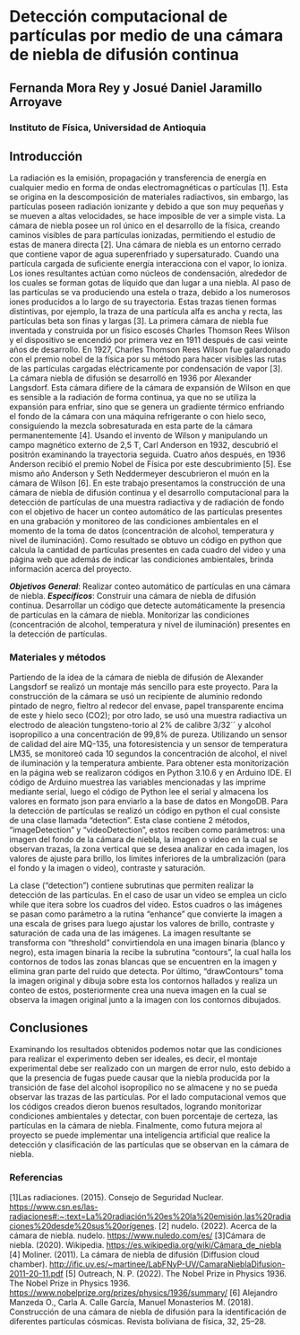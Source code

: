 # Detección computacional de partículas por medio de una cámara de niebla de difusión continua
## Fernanda Mora Rey y Josué Daniel Jaramillo Arroyave
### Instituto de Física, Universidad de Antioquia

## Introducción

La radiación es la emisión, propagación y transferencia de energía en cualquier medio en forma de ondas electromagnéticas o partículas [1]. Esta se origina en la descomposición de materiales radiactivos, sin embargo, las partículas poseen radiación ionizante y debido a que son muy pequeñas y se mueven a altas velocidades, se hace imposible de ver a simple vista. La cámara de niebla posee un rol único en el desarrollo de la física, creando caminos visibles de para partículas ionizadas, permitiendo el estudio de estas de manera directa [2].
Una cámara de niebla es un entorno cerrado que contiene vapor de agua superenfriado y supersaturado. Cuando una partícula cargada de suficiente energía interacciona con el vapor, lo ioniza. Los iones resultantes actúan como núcleos de condensación, alrededor de los cuales se forman gotas de líquido que dan lugar a una niebla. Al paso de las partículas se va produciendo una estela o traza, debido a los numerosos iones producidos a lo largo de su trayectoria. Estas trazas tienen formas distintivas, por ejemplo, la traza de una partícula alfa es ancha y recta, las partículas beta son finas y largas [3].
La primera cámara de niebla fue inventada y construida por un físico escosés Charles Thomson Rees Wilson y el dispositivo se encendió por primera vez en 1911 después de casi veinte años de desarrollo. En 1927, Charles Thomson Rees Wilson fue galardonado con el premio nobel de la física por su método para hacer visibles las rutas de las partículas cargadas eléctricamente por condensación de vapor [3]. 
La cámara niebla de difusión se desarrolló en 1936 por Alexander Langsdorf. Esta cámara difiere de la cámara de expansión de Wilson en que es sensible a la radiación de forma continua, ya que no se utiliza la expansión para enfriar, sino que se genera un gradiente térmico enfriando el fondo de la cámara con una máquina refrigerante o con hielo seco, consiguiendo la mezcla sobresaturada en esta parte de la cámara permanentemente [4]. 
Usando el invento de Wilson y manipulando un campo magnético externo de 2,5 T, Carl Anderson en 1932, descubrió el positrón examinando la trayectoria seguida. Cuatro años después, en 1936 Anderson recibió el premio Nobel de Física por este descubrimiento [5]. Ese mismo año Anderson y Seth  Neddermeyer descubrieron el muón en la cámara de Wilson [6].
En este trabajo presentamos la construcción de una cámara de niebla de difusión continua y el desarrollo computacional para la detección de partículas de una muestra radiactiva y de radiación de fondo con el objetivo de hacer un conteo automático de las partículas presentes en una grabación y monitoreo de las condiciones ambientales en el momento de la toma de datos (concentración de alcohol, temperatura y nivel de iluminación). Como resultado se obtuvo un código en python que calcula la cantidad de partículas presentes en cada cuadro del video y una página web que además de indicar las condiciones ambientales, brinda información acerca del proyecto.


***Objetivos***
***General***: Realizar conteo automático de partículas en una cámara de niebla.
***Específicos***:
Construir una cámara de niebla de difusión continua.
Desarrollar un código que detecte automáticamente la presencia de partículas en la cámara de niebla.
Monitorizar las condiciones (concentración de alcohol, temperatura y nivel de iluminación) presentes en la detección de partículas.

### Materiales y métodos 

Partiendo de la idea de la cámara de niebla de difusión de Alexander Langsdorf se realizó un montaje más sencillo para este proyecto. Para la construcción de la cámara se usó un recipiente de aluminio redondo pintado de negro, fieltro al redecor del envase, papel transparente encima de este y hielo seco (CO2); por otro lado, se usó una muestra radiactiva un electrodo de aleación tungsteno-torio al 2% de calibre 3/32´´ y alcohol isopropilico a una concentración de 99,8% de pureza. 
Utilizando un sensor de calidad del aire MQ-135,  una fotoresistencia y un sensor de temperatura LM35, se monitoreó cada 10 segundos la concentración de alcohol, el nivel de iluminación y la temperatura ambiente. Para obtener esta monitorización en la página web se realizaron códigos en Python 3.10.6 y en Arduino IDE. El código de Arduino muestrea las variables mencionadas y las imprime mediante serial, luego el código de Python lee el serial y almacena los valores en formato json para enviarlo a la base de datos en MongoDB.
Para la detección de partículas se realizó un código en python el cual consiste de una clase llamada “detection”. Esta clase contiene 2 métodos, “imageDetection” y “videoDetection”, estos reciben como parámetros: una imagen del fondo de la cámara de niebla, la imagen o video en la cual se observan trazas, la zona vertical que se desea analizar en cada imagen, los valores de ajuste para brillo, los límites inferiores de la umbralización (para el fondo y la imagen o video), contraste y saturación. 

La clase (“detection”) contiene subrutinas que permiten realizar la detección de las partículas. 
En el caso de usar un video se emplea un ciclo while que itera sobre los cuadros del video. Estos cuadros o las imágenes se pasan como parámetro a la rutina “enhance” que convierte la imagen a una escala de grises para luego ajustar los valores de brillo, contraste y saturación de cada una de las imágenes. La imagen resultante se transforma con “threshold” convirtiendola en una imagen binaria (blanco y negro), esta imagen binaria la recibe la subrutina “contours”, la cual halla los contornos de todos las zonas blancas que se encuentren en la imagen y elimina gran parte del ruido que detecta. Por último, “drawContours” toma la imagen original y dibuja sobre esta los contornos hallados y realiza un conteo de estos, posteriormente crea una nueva imagen en la cual se observa la imagen original junto a la imagen con los contornos dibujados.


## Conclusiones

Examinando los resultados obtenidos podemos notar que las condiciones para realizar el experimento deben ser ideales, es decir, el montaje experimental debe ser realizado con un margen de error nulo, esto debido a que la presencia de fugas puede causar que la niebla producida por la transición de fase del alcohol isopropílico no se almacene y no se pueda observar las trazas de las partículas. Por el lado computacional vemos que los códigos creados dieron buenos resultados, logrando monitorizar condiciones ambientales y detectar, con buen porcentaje de certeza, las partículas en la cámara de niebla. Finalmente, como futura mejora al proyecto se puede implementar una inteligencia artificial que realice la detección y clasificación de las partículas que se observan en la cámara de niebla.

### Referencias

[1]Las radiaciones. (2015). Consejo de Seguridad Nuclear. https://www.csn.es/las-radiaciones#:~:text=La%20radiación%20es%20la%20emisión,las%20radiaciones%20desde%20sus%20orígenes.
[2] nudelo. (2022).  Acerca de la cámara de niebla. nudelo. https://www.nuledo.com/es/
[3]Cámara de niebla. (2020). Wikipedia. https://es.wikipedia.org/wiki/Cámara_de_niebla
[4] Moliner. (2011). La cámara de niebla de difusión (Diffusion cloud chamber). http://ific.uv.es/~martinee/LabFNyP-UV/CamaraNieblaDifusion-2011-20-11.pdf
[5] Outreach, N. P. (2022). The Nobel Prize in Physics 1936. The Nobel Prize in Physics 1936. https://www.nobelprize.org/prizes/physics/1936/summary/
[6] Alejandro Manzeda O., Carla A. Calle García, Manuel Monasterios M. (2018). Construcción de una cámara de niebla de difusión para la identificación de diferentes partículas cósmicas. Revista boliviana de física, 32, 25–28.




